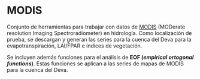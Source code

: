 # MODIS
Conjunto de herramientas para trabajar con datos de [MODIS](https://modis.gsfc.nasa.gov/) (MODerate resolution Imaging Spectroradiometer) en hidrología. Como localización de prueba, se descargan y generan las series para la cuenca del Deva para la evapotranspiración, LAI/FPAR e índices de vegetación.

Se incluyen además funciones para el análisis de __EOF (_empirical ortogonal functions_)__. Estas funciones se aplican a las series de mapas de MODIS para la cuenca del Deva.
